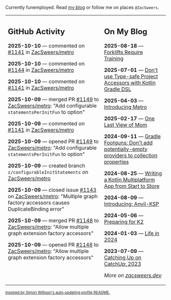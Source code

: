 Currently funemployed. Read [my blog](https://zacsweers.dev/) or follow me on places `@ZacSweers`.

<table><tr><td valign="top" width="60%">

## GitHub Activity
<!-- githubActivity starts -->
**2025-10-10** — commented on [#1141](https://github.com/ZacSweers/metro/issues/1141#issuecomment-3391100942) in [ZacSweers/metro](https://github.com/ZacSweers/metro)

**2025-10-10** — commented on [#1144](https://github.com/ZacSweers/metro/issues/1144#issuecomment-3391020622) in [ZacSweers/metro](https://github.com/ZacSweers/metro)

**2025-10-10** — commented on [#1141](https://github.com/ZacSweers/metro/issues/1141#issuecomment-3391018958) in [ZacSweers/metro](https://github.com/ZacSweers/metro)

**2025-10-09** — merged PR [#1149](https://github.com/ZacSweers/metro/pull/1149) to [ZacSweers/metro](https://github.com/ZacSweers/metro): "Add configurable `statementsPerInitFun` to option"

**2025-10-09** — commented on [#1141](https://github.com/ZacSweers/metro/issues/1141#issuecomment-3387392226) in [ZacSweers/metro](https://github.com/ZacSweers/metro)

**2025-10-09** — opened PR [#1149](https://github.com/ZacSweers/metro/pull/1149) to [ZacSweers/metro](https://github.com/ZacSweers/metro): "Add configurable `statementsPerInitFun` to option"

**2025-10-09** — created branch `z/configurableInitStatements` on [ZacSweers/metro](https://github.com/ZacSweers/metro)

**2025-10-09** — closed issue [#1143](https://github.com/ZacSweers/metro/issues/1143) on [ZacSweers/metro](https://github.com/ZacSweers/metro): "Multiple graph factory accessors causes DuplicateBinding error"

**2025-10-09** — merged PR [#1148](https://github.com/ZacSweers/metro/pull/1148) to [ZacSweers/metro](https://github.com/ZacSweers/metro): "Allow multiple graph extension factory accessors"

**2025-10-09** — opened PR [#1148](https://github.com/ZacSweers/metro/pull/1148) to [ZacSweers/metro](https://github.com/ZacSweers/metro): "Allow multiple graph extension factory accessors"
<!-- githubActivity ends -->
</td><td valign="top" width="40%">

## On My Blog
<!-- blog starts -->
**2025-08-18** — [Forklifts Require Training](https://www.zacsweers.dev/forklifts-require-training/)

**2025-07-01** — [Don't use Type-safe Project Accessors with Kotlin Gradle DSL](https://www.zacsweers.dev/dont-use-type-safe-project-accessors-with-kotlin-gradle-dsl/)

**2025-04-03** — [Introducing Metro](https://www.zacsweers.dev/introducing-metro/)

**2025-02-17** — [One Last View of Mom](https://www.zacsweers.dev/one-last-view-of-mom/)

**2024-09-11** — [Gradle Footguns: Don't add potentially-empty providers to collection properties](https://www.zacsweers.dev/gradle-footgun-adding-empty-providers-to-collection-properties/)

**2024-08-25** — [Writing a Kotlin Multiplatform App from Start to Store](https://www.zacsweers.dev/writing-a-kotlin-multiplatform-app-from-start-to-store/)

**2024-08-09** — [Introducing: Anvil-KSP](https://www.zacsweers.dev/introducing-anvil-ksp/)

**2024-05-06** — [Preparing for K2](https://www.zacsweers.dev/preparing-for-k2/)

**2024-01-03** — [Life in 2024](https://www.zacsweers.dev/life-in-2024/)

**2023-07-09** — [Catching Up on CatchUp: 2023](https://www.zacsweers.dev/catching-up-on-catchup-2023/)
<!-- blog ends -->
_More on [zacsweers.dev](https://zacsweers.dev/)_
</td></tr></table>

<sub><a href="https://simonwillison.net/2020/Jul/10/self-updating-profile-readme/">Inspired by Simon Willison's auto-updating profile README.</a></sub>